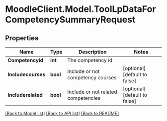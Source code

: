 # MoodleClient.Model.ToolLpDataForCompetencySummaryRequest

## Properties

Name | Type | Description | Notes
------------ | ------------- | ------------- | -------------
**Competencyid** | **int** | The competency id | 
**Includecourses** | **bool** | Include or not competency courses | [optional] [default to false]
**Includerelated** | **bool** | Include or not related competencies | [optional] [default to false]

[[Back to Model list]](../README.md#documentation-for-models) [[Back to API list]](../README.md#documentation-for-api-endpoints) [[Back to README]](../README.md)

